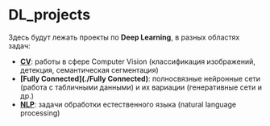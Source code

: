 # DL_projects

Здесь будут лежать проекты по **Deep Learning**, в разных областях задач:
* **[CV](./CV)**: работы в сфере Computer Vision (классификация изображений, детекция, семантическая сегментация)
* **[Fully Connected](./Fully Connected)**: полносвязные нейронные сети (работа с табличными данными) и их вариации (генеративные сети и др.)
* **[NLP](./NLP)**: задачи обработки естественного языка (natural language processing)
